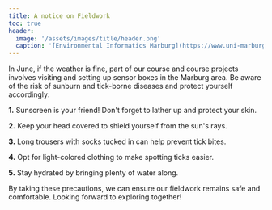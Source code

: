 ```yaml
---
title: A notice on Fieldwork
toc: true
header:
  image: '/assets/images/title/header.png'
  caption: '[Environmental Informatics Marburg](https://www.uni-marburg.de/en/fb19/disciplines/physisch/environmentalinformatics){:target="_blank"}'
---
```


In June, if the weather is fine, part of our course and course projects involves visiting and setting up sensor boxes in the Marburg area. 
Be aware of the risk of sunburn and tick-borne diseases and protect yourself accordingly:

**1.** Sunscreen is your friend! Don't forget to lather up and protect your skin.

**2.** Keep your head covered to shield yourself from the sun's rays.

**3.** Long trousers with socks tucked in can help prevent tick bites.

**4.** Opt for light-colored clothing to make spotting ticks easier.

**5.** Stay hydrated by bringing plenty of water along.

By taking these precautions, we can ensure our fieldwork remains safe and comfortable. Looking forward to exploring together!